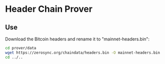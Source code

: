 # Header Chain Prover
## Use
Download the Bitcoin headers and rename it to "mainnet-headers.bin":
```sh
cd prover/data
wget https://zerosync.org/chaindata/headers.bin -O mainnet-headers.bin
cd ../..
```